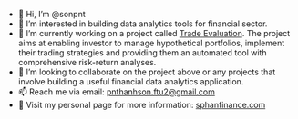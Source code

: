 <!--
**sonpnt/sonpnt** is a ✨ _special_ ✨ repository because its `README.md` (this file) appears on your GitHub profile.

Here are some ideas to get you started:

- 🔭 I’m currently working on ...
- 🌱 I’m currently learning ...
- 👯 I’m looking to collaborate on ...
- 🤔 I’m looking for help with ...
- 💬 Ask me about ...
- 📫 How to reach me: ...
- 😄 Pronouns: ...
- ⚡ Fun fact: ...
-->
- 👋 Hi, I’m @sonpnt
- 👀 I’m interested in building data analytics tools for financial sector.
- 🌱 I’m currently working on a project called [Trade Evaluation](https://sphanfinance.com/). The project aims at enabling investor to manage hypothetical portfolios, implement their trading strategies and providing them an automated tool with comprehensive risk-return analyses.
- 💞️ I’m looking to collaborate on the project above or any projects that involve building a useful financial data analytics application.
- 📫 Reach me via email: pnthanhson.ftu2@gmail.com
- 💬 Visit my personal page for more information: [sphanfinance.com](https://sphanfinance.com/aboutme)

<!---
sonpnt/sonpnt is a ✨ special ✨ repository because its `README.md` (this file) appears on your GitHub profile.
You can click the Preview link to take a look at your changes.
--->
